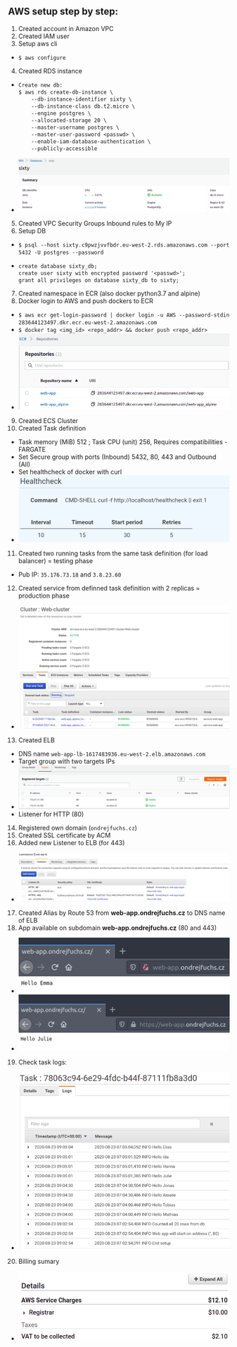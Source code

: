 ## AWS setup step by step:

1. Created account in Amazon VPC
2. Created IAM user
3. Setup aws cli

  * ```$ aws configure```
4. Created RDS instance

  * ```
    Create new db:
    $ aws rds create-db-instance \
        --db-instance-identifier sixty \
        --db-instance-class db.t2.micro \
        --engine postgres \
        --allocated-storage 20 \
        --master-username postgres \
        --master-user-password <passwd> \
        --enable-iam-database-authentication \
        --publicly-accessible 
    ```
  * ![Database](https://github.com/ondrejFuchs/web-app/blob/master/aws-setup/imgs/DB.png)

5. Created VPC Security Groups Inbound rules to My IP
6. Setup DB

  * ```$ psql --host sixty.c9pwzjvvfbdr.eu-west-2.rds.amazonaws.com --port 5432 -U postgres --password```
  * ```
    create database sixty_db;
    create user sixty with encrypted password '<passwd>';
    grant all privileges on database sixty_db to sixty;
    ```

7. Created namespace in ECR (also docker python3.7 and alpine)
8. Docker login to AWS and push dockers to ECR

  * ```$ aws ecr get-login-password | docker login -u AWS --password-stdin 283644123497.dkr.ecr.eu-west-2.amazonaws.com```
  * ```$ docker tag <img_id> <repo_addr> && docker push <repo_addr>```
  * ![ECR](https://github.com/ondrejFuchs/web-app/blob/master/aws-setup/imgs/ECR.png)

9. Created ECS Cluster
10. Created Task definition

  * Task memory (MiB) 512 ; Task CPU (unit) 256, Requires compatibilities - FARGATE
  * Set Secure group with ports (Inbound) 5432, 80, 443 and Outbound (All)
  * Set healthcheck of docker with curl
  * ![Docker-HCH](https://github.com/ondrejFuchs/web-app/blob/master/aws-setup/imgs/Docker-HCH.png)
  
11. Created two running tasks from the same task definition (for load balancer) = testing phase

  * Pub IP: ```35.176.73.18``` and ```3.8.23.60```
12. Created service from definned task definition with 2 replicas = production phase

  * ![Cluster-prod](https://github.com/ondrejFuchs/web-app/blob/master/aws-setup/imgs/Cluster-prod.png)
13. Created ELB

  * DNS name ```web-app-lb-1617483936.eu-west-2.elb.amazonaws.com```
  * Target group with two targets IPs
  * ![Targets](https://github.com/ondrejFuchs/web-app/blob/master/aws-setup/imgs/Targets.png)
  * Listener for HTTP (80)

14. Registered own domain (```ondrejfuchs.cz```)
15. Created SSL certificate by ACM
16. Added new Listener to ELB (for 443)

  * ![Listeners](https://github.com/ondrejFuchs/web-app/blob/master/aws-setup/imgs/Listeners.png)
17. Created Alias by Route 53 from __web-app.ondrejfuchs.cz__ to DNS name of ELB
18. App available on subdomain __web-app.ondrejfuchs.cz__ (80 and 443)

  * ![HTTP_check](https://github.com/ondrejFuchs/web-app/blob/master/aws-setup/imgs/HTTP_check.png)
  * ![HTTPS_check](https://github.com/ondrejFuchs/web-app/blob/master/aws-setup/imgs/HTTPS_check.png)

19. Check task logs:
  * ![Task_logs](https://github.com/ondrejFuchs/web-app/blob/master/aws-setup/imgs/Task_logs.png)

20. Billing sumary
  * ![Billing](https://github.com/ondrejFuchs/web-app/blob/master/aws-setup/imgs/Billing.png)
